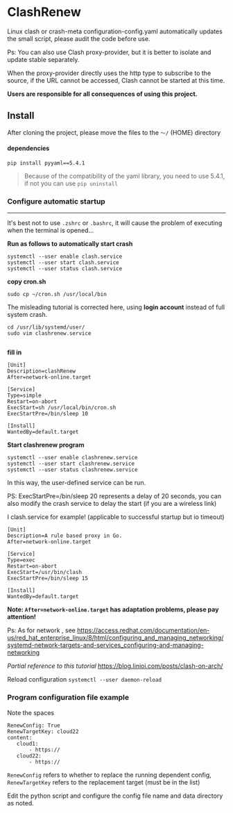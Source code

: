 # ClashRenew

Linux clash or crash-meta configuration-config.yaml automatically updates the small script, please audit the code before use.


Ps: You can also use Clash proxy-provider, but it is better to isolate and update stable separately.

When the proxy-provider directly uses the http type to subscribe to the source, if the URL cannot be accessed, Clash cannot be started at this time.



**Users are responsible for all consequences of using this project.**


## Install

After cloning the project, please move the files to the ````～/```` (HOME) directory

#### dependencies

```pip install pyyaml==5.4.1```

>Because of the compatibility of the yaml library, you need to use 5.4.1, if not you can use ```pip uninstall```



### Configure automatic startup

-------

It's best not to use ```.zshrc``` or ```.bashrc```, it will cause the problem of executing when the terminal is opened...

**Run as follows to automatically start crash**
````
systemctl --user enable clash.service
systemctl --user start clash.service
systemctl --user status clash.service
````

**copy cron.sh**
````
sudo cp ~/cron.sh /usr/local/bin
````

The misleading tutorial is corrected here, using **login account** instead of full system crash.

````
cd /usr/lib/systemd/user/
sudo vim clashrenew.service


````


**fill in**
````
[Unit]
Description=clashRenew
After=network-online.target

[Service]
Type=simple
Restart=on-abort
ExecStart=sh /usr/local/bin/cron.sh
ExecStartPre=/bin/sleep 10

[Install]
WantedBy=default.target

````

**Start clashrenew program**
````
systemctl --user enable clashrenew.service
systemctl --user start clashrenew.service
systemctl --user status clashrenew.service
````

In this way, the user-defined service can be run.

PS: ExecStartPre=/bin/sleep 20 represents a delay of 20 seconds, you can also modify the crash service to delay the start (if you are a wireless link)

I clash.service for example! (applicable to successful startup but io timeout)
````
[Unit]
Description=A rule based proxy in Go.
After=network-online.target

[Service]
Type=exec
Restart=on-abort
ExecStart=/usr/bin/clash
ExecStartPre=/bin/sleep 15

[Install]
WantedBy=default.target
````

**Note: ```After=network-online.target``` has adaptation problems, please pay attention!**

Ps: As for network , see https://access.redhat.com/documentation/en-us/red_hat_enterprise_linux/8/html/configuring_and_managing_networking/systemd-network-targets-and-services_configuring-and-managing-networking

*Partial reference to this tutorial*
https://blog.linioi.com/posts/clash-on-arch/


Reload configuration ```systemctl --user daemon-reload```


### Program configuration file example

Note the spaces
````
RenewConfig: True
RenewTargetKey: cloud22
content:
   cloud1:
       - https://
   cloud22:
       - https://

````

```RenewConfig``` refers to whether to replace the running dependent config, ```RenewTargetKey``` refers to the replacement target (must be in the list)




Edit the python script and configure the config file name and data directory as noted.